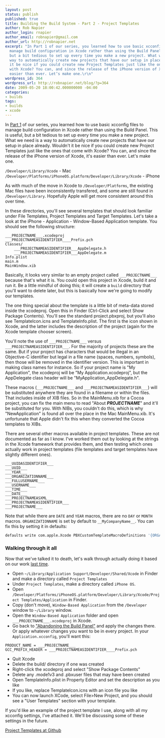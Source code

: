 ```yaml
---
layout: post
status: publish
published: true
title: Building the Build System - Part 2 - Project Templates
author: Rob Napier
author_login: rnapier
author_email: robnapier@gmail.com
author_url: http://robnapier.net
excerpt: "In Part 1 of our series, you learned how to use basic xcconfig files to
  manage build configuration in Xcode rather than using the Build Panel. This is useful,
  but a bit tedious to set up every time you make a new project. What we need is a
  way to automatically create new projects that have our setup in place already. Wouldn’t
  it be nice if you could create new Project Templates just like the ones that come
  with Xcode? You can, and since the release of the iPhone version of Xcode, it’s
  easier than ever. Let’s make one.\r\n"
wordpress_id: 364
wordpress_url: http://robnapier.net/blog/?p=364
date: 2009-05-20 18:00:42.000000000 -04:00
categories:
- builds
tags:
- builds
- xcode
---
```

In [Part 1](/blog/build-system-1-build-panel) of our series, you learned how to use basic xcconfig files to manage build configuration in Xcode rather than using the Build Panel. This is useful, but a bit tedious to set up every time you make a new project. What we need is a way to automatically create new projects that have our setup in place already. Wouldn't it be nice if you could create new Project Templates just like the ones that come with Xcode? You can, and since the release of the iPhone version of Xcode, it's easier than ever. Let's make one.

<!-- more -->

`/Developer/Library/Xcode` - Mac
`/Developer/Platforms/iPhoneOS.platform/Developer/Library/Xcode` - iPhone

As with much of the move in Xcode to `/Developer/Platforms`, the existing Mac files have been inconsistently transfered, and some are still found in `/Developer/Library`. Hopefully Apple will get more consistent around this over time.

In these directories, you'll see several templates that should look familiar under File Templates, Project Templates and Target Templates. Let's take a look at the iPhone - Application - Window-Based Application template. You should see the following structure:

```
___PROJECTNAME___.xcodeproj
___PROJECTNAMEASIDENTIFIER____Prefix.pch
Classes/
	___PROJECTNAMEASIDENTIFIER___AppDelegate.h
	___PROJECTNAMEASIDENTIFIER___AppDelegate.m
Info.plist
main.m
MainWindow.xib
```

Basically, it looks very similar to an empty project called `___PROJECTNAME___` because that's what it is. You could open this project in Xcode, build it and run it. Be a little mindful of doing this; it will create a `build` directory that you'll want to delete later, but this is basically how we're going to modify our templates.

The one thing special about the template is a little bit of meta-data stored inside the xcodeproj. Open this in Finder (Ctrl-Click and select Show Package Contents). You'll see the standard project.pbxproj, but you'll also see TemplateIcon.icns and TemplateInfo.plist. The first is the icon shown in Xcode, and the latter includes the description of the project (again for the Xcode template chooser screen).

You'll note the use of `___PROJECTNAME___` versus `___PROJECTNAMEASIDENTIFIER___`. For the majority of projects these are the same. But if your project has characters that would be illegal in an Objective-C identifier but legal in a file name (spaces, numbers, symbols), then those will be removed in the identifier version. This is important in making class names for instance. So if your project name is "My Application", the xcodeproj will be "My Application.xcodeproj", but the AppDelegate class header will be "MyApplication_AppDelegate.h".

These macros (`___PROJECTNAME___` and `___PROJECTNAMEASIDENTIFIER___`) will be substituted anywhere they are found in a filename or within the files. That includes inside of XIB files. So in the MainMenu.xib for a Cocoa project, you can fix the main menu to read "About ___PROJECTNAME___" and it'll be substituted for you. With NIBs, you couldn't do this, which is why "NewApplication" is found all over the place in the Mac MainMenu.xib. It's unfortunate that Apple didn't fix this when they converted the Cocoa templates to XIBs.

There are several other macros available in project templates. These are not documented as far as I know. I've worked them out by looking at the strings in the Xcode framework that provides them, and then testing which ones actually work in project templates (file templates and target templates have slightly different ones).

```
___UUIDASIDENTIFIER___
___UUID___
___YEAR___
___ORGANIZATIONNAME___
___FULLUSERNAME___
___USERNAME___
___TIME___
___DATE___
___PROJECTNAMEASXML___
___PROJECTNAMEASIDENTIFIER___
___PROJECTNAME___
```

Note that while there are `DATE` and `YEAR` macros, there are no `DAY` or `MONTH` macros. `ORGANIZATIONNAME` is set by default to `__MyCompanyName__`. You can fix this by setting it in defaults:

``` bash
defaults write com.apple.Xcode PBXCustomTemplateMacroDefinitions '{ORGANIZATIONNAME = "My Company"; }'
```

### Walking through it all

Now that we've talked it to death, let's walk through actually doing it based on our work [last time](/blog/build-system-1-build-panel).

* Open `~/Library/Application Support/Developer/Shared/Xcode` in Finder and make a directory called `Project Templates`
* Under `Project Templates`, make a directory called `iPhone OS`.
* Open `/Developer/Platforms/iPhoneOS.platform/Developer/Library/Xcode/Project Templates/Application` in Finder.
* Copy (don't move), `Window-Based Application` from the `/Developer` window to `~/Library` window.
* Open the `Window-Based Application` folder and open `___PROJECTNAME___.xcodeproj` in Xcode.
* Go back to ["Abandoning the Build Panel"](/blog/build-system-*-build-panel) and apply the changes there. Or apply whatever changes you want to be in every project. In your `Application.xcconfig`, you'll want this:
```
PRODUCT_NAME = ___PROJECTNAME___
GCC_PREFIX_HEADER = ___PROJECTNAMEASIDENTIFIER____Prefix.pch
```
* Quit Xcode
* Delete the build/ directory if one was created
* Right-click the xcodeproj and select "Show Package Contents"
* Delete any .mode1v3 and .pbxuser files that may have been created
* Open TemplateInfo.plist in Property Editor and set the description as you like
* If you like, replace TemplateIcon.icns with an icon file you like
* You can now launch XCode, select File>New Project, and you should see a "User Templates" section with your template.

If you'd like an example of the project template I use, along with all my xcconfig settings, I've attached it. We'll be discussing some of these settings in the future.

[Project Templates at Github](https://github.com/rnapier/cocoaphony/tree/master/Project%20Templates)
